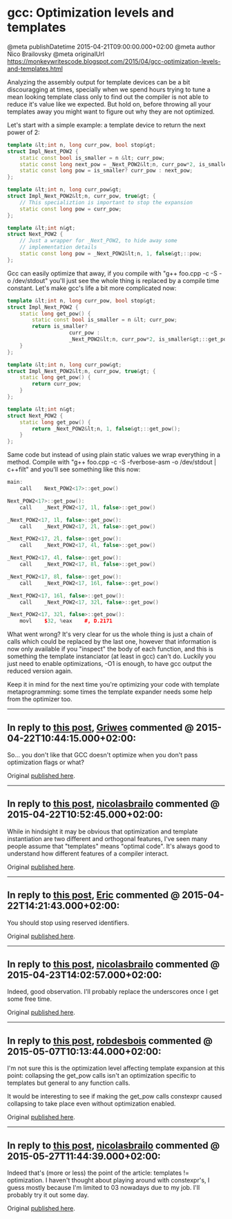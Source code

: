 # gcc: Optimization levels and templates

@meta publishDatetime 2015-04-21T09:00:00.000+02:00
@meta author Nico Brailovsky
@meta originalUrl https://monkeywritescode.blogspot.com/2015/04/gcc-optimization-levels-and-templates.html

Analyzing the assembly output for template devices can be a bit discouragging at times, specially when we spend hours trying to tune a mean looking template class only to find out the compiler is not able to reduce it's value like we expected. But hold on, before throwing all your templates away you might want to figure out why they are not optimized.

Let's start with a simple example: a template device to return the next power of 2:

```c++
template &lt;int n, long curr_pow, bool stop&gt;
struct Impl_Next_POW2 {
    static const bool is_smaller = n &lt; curr_pow;
    static const long next_pow = _Next_POW2&lt;n, curr_pow*2, is_smaller&gt;::pow;
    static const long pow = is_smaller? curr_pow : next_pow;
};

template &lt;int n, long curr_pow&gt;
struct Impl_Next_POW2&lt;n, curr_pow, true&gt; {
    // This specializtion is important to stop the expansion
    static const long pow = curr_pow;
};

template &lt;int n&gt;
struct Next_POW2 {
    // Just a wrapper for _Next_POW2, to hide away some
    // implementation details
    static const long pow = _Next_POW2&lt;n, 1, false&gt;::pow;
};
```

Gcc can easily optimize that away, if you compile with "g++ foo.cpp -c -S -o /dev/stdout" you'll just see the whole thing is replaced by a compile time constant. Let's make gcc's life a bit more complicated now:

```c++
template &lt;int n, long curr_pow, bool stop&gt;
struct Impl_Next_POW2 {
    static long get_pow() {
        static const bool is_smaller = n &lt; curr_pow;
        return is_smaller?
                    curr_pow :
                    _Next_POW2&lt;n, curr_pow*2, is_smaller&gt;::get_pow();
    }
};

template &lt;int n, long curr_pow&gt;
struct Impl_Next_POW2&lt;n, curr_pow, true&gt; {
    static long get_pow() {
        return curr_pow;
    }
};

template &lt;int n&gt;
struct Next_POW2 {
    static long get_pow() {
        return _Next_POW2&lt;n, 1, false&gt;::get_pow();
    }
};
```

Same code but instead of using plain static values we wrap everything in a method. Compile with "g++ foo.cpp -c -S -fverbose-asm -o /dev/stdout | c++filt" and you'll see something like this now:

```c++
main:
    call    Next_POW2<17>::get_pow()

Next_POW2<17>::get_pow():
    call    _Next_POW2<17, 1l, false>::get_pow()

_Next_POW2<17, 1l, false>::get_pow():
    call    _Next_POW2<17, 2l, false>::get_pow()

_Next_POW2<17, 2l, false>::get_pow():
    call    _Next_POW2<17, 4l, false>::get_pow()

_Next_POW2<17, 4l, false>::get_pow():
    call    _Next_POW2<17, 8l, false>::get_pow()

_Next_POW2<17, 8l, false>::get_pow():
    call    _Next_POW2<17, 16l, false>::get_pow()

_Next_POW2<17, 16l, false>::get_pow():
    call    _Next_POW2<17, 32l, false>::get_pow()

_Next_POW2<17, 32l, false>::get_pow():
    movl    $32, %eax    #, D.2171

```

What went wrong? It's very clear for us the whole thing is just a chain of calls which could be replaced by the last one, however that information is now only available if you "inspect" the body of each function, and this is something the template instanciator (at least in gcc) can't do. Luckily you just need to enable optimizations, -O1 is enough, to have gcc output the reduced version again.

Keep it in mind for the next time you're optimizing your code with template metaprogramming: some times the template expander needs some help from the optimizer too.


---
## In reply to [this post](), [Griwes](/blog_md/youfoundadeadlink.md) commented @ 2015-04-22T10:44:15.000+02:00:

So... you don't like that GCC doesn't optimize when you don't pass optimization flags or what?

Original [published here](/blog_md/2015/0421_gccOptimizationlevelsandtemplates.md).

---
## In reply to [this post](), [nicolasbrailo](/blog_md) commented @ 2015-04-22T10:52:45.000+02:00:

While in hindsight it may be obvious that optimization and template instantiation are two different and orthogonal features, I've seen many people assume that "templates" means "optimal code". It's always good to understand how different features of a compiler interact.

Original [published here](/blog_md/2015/0421_gccOptimizationlevelsandtemplates.md).

---
## In reply to [this post](), [Eric]() commented @ 2015-04-22T14:21:43.000+02:00:

You should stop using reserved identifiers.

Original [published here](/blog_md/2015/0421_gccOptimizationlevelsandtemplates.md).

---
## In reply to [this post](), [nicolasbrailo](/blog_md) commented @ 2015-04-23T14:02:57.000+02:00:

Indeed, good observation. I'll probably replace the underscores once I get some free time.

Original [published here](/blog_md/2015/0421_gccOptimizationlevelsandtemplates.md).

---
## In reply to [this post](), [robdesbois](/blog_md/youfoundadeadlink.md) commented @ 2015-05-07T10:13:44.000+02:00:

I'm not sure this is the optimization level affecting template expansion at this point: collapsing the get\_pow calls isn't an optimization specific to templates but general to any function calls.

It would be interesting to see if making the get\_pow calls constexpr caused collapsing to take place even without optimization enabled.

Original [published here](/blog_md/2015/0421_gccOptimizationlevelsandtemplates.md).

---
## In reply to [this post](), [nicolasbrailo](/blog_md) commented @ 2015-05-27T11:44:39.000+02:00:

Indeed that's (more or less) the point of the article: templates != optimization. I haven't thought about playing around with constexpr's, I guess mostly because I'm limited to 03 nowadays due to my job. I'll probably try it out some day.

Original [published here](/blog_md/2015/0421_gccOptimizationlevelsandtemplates.md).
